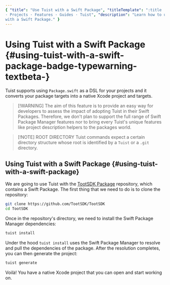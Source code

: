 ```yaml
---
{ "title": "Use Tuist with a Swift Package", "titleTemplate": ":title · Adoption
· Projects · Features · Guides · Tuist", "description": "Learn how to use Tuist
with a Swift Package." }
---
```

# Using Tuist with a Swift Package <Badge type="warning" text="beta" /> {#using-tuist-with-a-swift-package-badge-typewarning-textbeta-}

Tuist supports using `Package.swift` as a DSL for your projects and it converts
your package targets into a native Xcode project and targets.

> [!WARNING] The aim of this feature is to provide an easy way for developers to
> assess the impact of adopting Tuist in their Swift Packages. Therefore, we
> don't plan to support the full range of Swift Package Manager features nor to
> bring every Tuist's unique features like
> <LocalizedLink href="/guides/features/projects/code-sharing">project
> description helpers</LocalizedLink> to the packages world.

> [!NOTE] ROOT DIRECTORY Tuist commands expect a certain
> <LocalizedLink href="/guides/features/projects/directory-structure#standard-tuist-projects">directory
> structure</LocalizedLink> whose root is identified by a `Tuist` or a `.git`
> directory.

## Using Tuist with a Swift Package {#using-tuist-with-a-swift-package}

We are going to use Tuist with the [TootSDK
Package](https://github.com/TootSDK/TootSDK) repository, which contains a Swift
Package. The first thing that we need to do is to clone the repository:

```bash
git clone https://github.com/TootSDK/TootSDK
cd TootSDK
```

Once in the repository's directory, we need to install the Swift Package Manager
dependencies:

```bash
tuist install
```

Under the hood `tuist install` uses the Swift Package Manager to resolve and
pull the dependencies of the package. After the resolution completes, you can
then generate the project:

```bash
tuist generate
```

Voilà! You have a native Xcode project that you can open and start working on.
